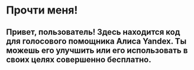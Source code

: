 # Прочти меня!

## Привет, пользователь! Здесь находится код для голосового помощника Алиса Yandex. Ты можешь его улучшить или его использовать в своих целях совершенно бесплатно.